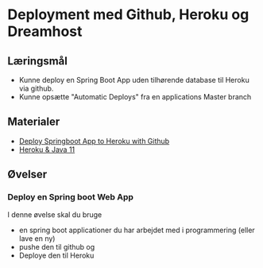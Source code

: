 
<script src="https://code.jquery.com/jquery-3.2.1.min.js"></script>
<script src="script.js"></script>

# Deployment med Github, Heroku og Dreamhost

## Læringsmål
* Kunne deploy en Spring Boot App uden tilhørende database til Heroku via github. 
* Kunne opsætte "Automatic Deploys" fra en applications Master branch
<!-- * Kunne deploye et statisk website vie github pages
* Kunne forklare forskellen på deployment af statiske sider og en web applikation. 
-->

## Materialer
* [Deploy Springboot App to Heroku with Github](https://dev.to/kristijanfistrek/deploy-springboot-app-to-heroku-with-github-27ij)
* [Heroku & Java 11](https://devcenter.heroku.com/changelog-items/1489)
<!--
* [What is GitHub Pages?](https://pages.github.com/)
-->

## Øvelser

### Deploy en Spring boot Web App
I denne øvelse skal du bruge 
* en spring boot applicationer du har arbejdet med i programmering (eller lave en ny) 
* pushe den til github og 
* Deploye den til Heroku

<!--
### Deploy din egen statiske side på github
Lav en simple html side der fortæller lidt om hvem, du er og hvad du har lavet af projekter.
Deploy denne side så den kan tilgåes via https://dingithubkonto.github.io 

### Deploy en Spring Boot web app
Ved hjælp af den samme metode som i forrige øvelse prøv at deploye en Spring Boot Web App så den kan tilgåes via https://dingithubkonto.github.io.  

Dette kan ikke lade sig gøre, hvorfor ikke? 
-->



